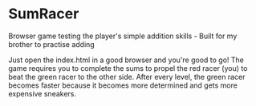 # SumRacer
Browser game testing the player's simple addition skills - Built for my brother to practise adding

Just open the index.html in a good browser and you're good to go!
The game requires you to complete the sums to propel the red racer (you) to beat the green racer to the other side.
After every level, the green racer becomes faster because it becomes more determined and gets more expensive sneakers.
